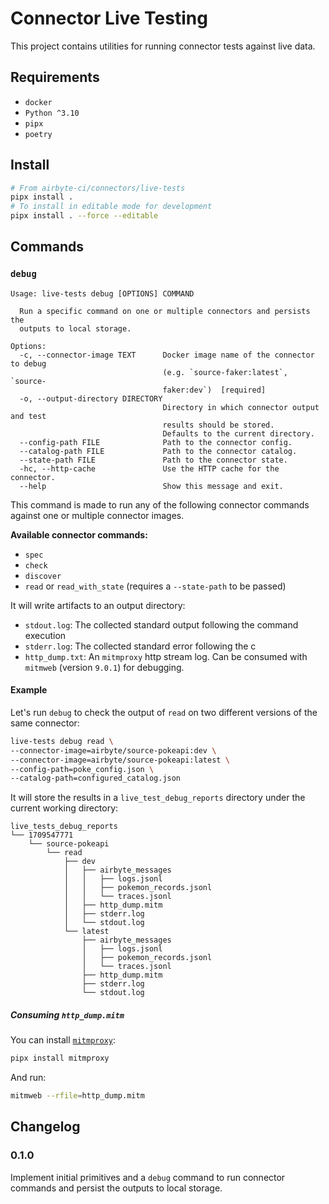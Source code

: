 # Connector Live Testing

This project contains utilities for running connector tests against live data.

## Requirements
* `docker`
* `Python ^3.10`
* `pipx`
* `poetry`

## Install
```bash
# From airbyte-ci/connectors/live-tests
pipx install .
# To install in editable mode for development
pipx install . --force --editable
```

## Commands

### `debug`

```
Usage: live-tests debug [OPTIONS] COMMAND

  Run a specific command on one or multiple connectors and persists the
  outputs to local storage.

Options:
  -c, --connector-image TEXT      Docker image name of the connector to debug
                                  (e.g. `source-faker:latest`, `source-
                                  faker:dev`)  [required]
  -o, --output-directory DIRECTORY
                                  Directory in which connector output and test
                                  results should be stored.
                                  Defaults to the current directory.
  --config-path FILE              Path to the connector config.
  --catalog-path FILE             Path to the connector catalog.
  --state-path FILE               Path to the connector state.
  -hc, --http-cache               Use the HTTP cache for the connector.
  --help                          Show this message and exit.
```

This command is made to run any of the following connector commands against one or multiple connector images.

**Available connector commands:**
* `spec`
* `check`
* `discover`
* `read` or `read_with_state` (requires a `--state-path` to be passed)

It will write artifacts to an output directory:
* `stdout.log`: The collected standard output following the command execution
* `stderr.log`: The collected standard error following the c
* `http_dump.txt`: An `mitmproxy` http stream log. Can be consumed with `mitmweb` (version `9.0.1`) for debugging.

#### Example
Let's run `debug` to check the output of `read` on two different versions of the same connector:

```bash
live-tests debug read \
--connector-image=airbyte/source-pokeapi:dev \
--connector-image=airbyte/source-pokeapi:latest \
--config-path=poke_config.json \
--catalog-path=configured_catalog.json
```

It will store the results in a `live_test_debug_reports` directory under the current working directory: 

```
live_tests_debug_reports
└── 1709547771
    └── source-pokeapi
        └── read
            ├── dev
            │   ├── airbyte_messages
            │   │   ├── logs.jsonl
            │   │   ├── pokemon_records.jsonl
            │   │   └── traces.jsonl
            │   ├── http_dump.mitm
            │   ├── stderr.log
            │   └── stdout.log
            └── latest
                ├── airbyte_messages
                │   ├── logs.jsonl
                │   ├── pokemon_records.jsonl
                │   └── traces.jsonl
                ├── http_dump.mitm
                ├── stderr.log
                └── stdout.log

```

##### Consuming `http_dump.mitm`
You can install [`mitmproxy`](https://mitmproxy.org/):
```bash
pipx install mitmproxy
```

And run:
```bash
mitmweb --rfile=http_dump.mitm
```

## Changelog

### 0.1.0
Implement initial primitives and a `debug` command to run connector commands and persist the outputs to local storage.
